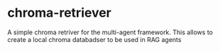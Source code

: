 # chroma-retriever

A simple chroma retriver for the multi-agent framework. This allows to create a local chroma databadser to be used in RAG agents
